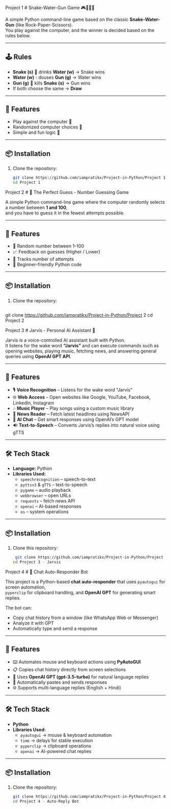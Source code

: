 Project 1 # Snake-Water-Gun Game 🎮🐍💧🔫

A simple Python command-line game based on the classic **Snake-Water-Gun** (like Rock-Paper-Scissors).  
You play against the computer, and the winner is decided based on the rules below.  

---

## 🕹️ Rules
- **Snake (s)** 🐍 drinks **Water (w)** → Snake wins  
- **Water (w)** 💧 douses **Gun (g)** → Water wins  
- **Gun (g)** 🔫 kills **Snake (s)** → Gun wins  
- If both choose the same → **Draw**  

---

## 🚀 Features
- Play against the computer 🤖  
- Randomized computer choices 🎲  
- Simple and fun logic 🎉  

---

## 📦 Installation
1. Clone the repository:
   ```bash
   git clone https://github.com/iampratikx/Project-in-Python/Project 1
   cd Project 1
   

Project 2 # 🎯 The Perfect Guess - Number Guessing Game

A simple Python command-line game where the computer randomly selects a number between **1 and 100**,  
and you have to guess it in the fewest attempts possible.  

---

## 🚀 Features
- 🔢 Random number between 1–100  
- 📈 Feedback on guesses (Higher / Lower)  
- 🎉 Tracks number of attempts  
- 🐍 Beginner-friendly Python code  

---

## 📦 Installation
1. Clone the repository:
   ```bash
 git clone https://github.com/iampratikx/Project-in-Python/Project 2
   cd Project 2


Project 3 # Jarvis - Personal AI Assistant 🤖

Jarvis is a voice-controlled AI assistant built with Python.  
It listens for the wake word **“Jarvis”** and can execute commands such as opening websites, playing music, fetching news, and answering general queries using **OpenAI GPT API**.  

---

## 🚀 Features
- 🎙️ **Voice Recognition** – Listens for the wake word "Jarvis"  
- 🌐 **Web Access** – Open websites like Google, YouTube, Facebook, LinkedIn, Instagram  
- 🎶 **Music Player** – Play songs using a custom music library  
- 📰 **News Reader** – Fetch latest headlines using NewsAPI  
- 🤖 **AI Chat** – Get smart responses using OpenAI’s GPT model  
- 🔊 **Text-to-Speech** – Converts Jarvis’s replies into natural voice using gTTS  

---

## 🛠️ Tech Stack
- **Language:** Python  
- **Libraries Used:**  
  - `speechrecognition` – speech-to-text  
  - `pyttsx3` & `gTTS` – text-to-speech  
  - `pygame` – audio playback  
  - `webbrowser` – open URLs  
  - `requests` – fetch news API  
  - `openai` – AI-based responses  
  - `os` – system operations  

---

## 📦 Installation
1. Clone this repository:
   ```bash
    git clone https://github.com/iampratikx/Project-in-Python/Project 3 - Jarvis
   cd Project 3 - Jarvis

Project 4 # 🤖 Chat Auto-Responder Bot

This project is a Python-based **chat auto-responder** that uses `pyautogui` for screen automation,  
`pyperclip` for clipboard handling, and **OpenAI GPT** for generating smart replies.  

The bot can:
- Copy chat history from a window (like WhatsApp Web or Messenger)  
- Analyze it with GPT  
- Automatically type and send a response  

---

## 🚀 Features
- ⌨️ Automates mouse and keyboard actions using **PyAutoGUI**  
- 📋 Copies chat history directly from screen selections  
- 🤖 Uses **OpenAI GPT (gpt-3.5-turbo)** for natural language replies  
- 🔄 Automatically pastes and sends responses  
- 🌐 Supports multi-language replies (English + Hindi)  

---

## 🛠️ Tech Stack
- **Python**  
- **Libraries Used:**  
  - `pyautogui` → mouse & keyboard automation  
  - `time` → delays for stable execution  
  - `pyperclip` → clipboard operations  
  - `openai` → AI-powered chat replies  

---

## 📦 Installation
1. Clone the repository:
   ```bash
   git clone https://github.com/iampratikx/Project-in-Python/Project 4 - Auto-Reply Bot
   cd Project 4 - Auto-Reply Bot
